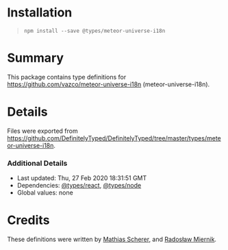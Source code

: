 # Installation
> `npm install --save @types/meteor-universe-i18n`

# Summary
This package contains type definitions for https://github.com/vazco/meteor-universe-i18n (meteor-universe-i18n).

# Details
Files were exported from https://github.com/DefinitelyTyped/DefinitelyTyped/tree/master/types/meteor-universe-i18n.

### Additional Details
 * Last updated: Thu, 27 Feb 2020 18:31:51 GMT
 * Dependencies: [@types/react](https://npmjs.com/package/@types/react), [@types/node](https://npmjs.com/package/@types/node)
 * Global values: none

# Credits
These definitions were written by [Mathias Scherer](https://github.com/mathewmeconry), and [Radosław Miernik](https://github.com/radekmie).
